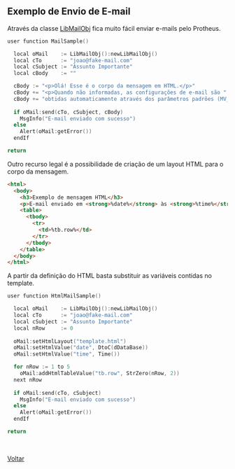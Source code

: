 ## Exemplo de Envio de E-mail

Através da classe [LibMailObj](#) fica muito fácil enviar e-mails pelo Protheus. 

```cpp
user function MailSample()

  local oMail    := LibMailObj():newLibMailObj()
  local cTo      := "joao@fake-mail.com"
  local cSubject := "Assunto Importante"
  local cBody    := ""

  cBody := "<p>Olá! Esse é o corpo da mensagem em HTML.</p>"
  cBody += "<p>Quando não informadas, as configurações de e-mail são "
  cBody += "obtidas automaticamente através dos parâmetros padrões (MV_RELXXX).</p>"
  
  if oMail:send(cTo, cSubject, cBody)
    MsgInfo("E-mail enviado com sucesso")
  else
    Alert(oMail:getError())
  endIf

return
```

Outro recurso legal é a possibilidade de criação de um layout HTML para o corpo da mensagem.

```html
<html>
  <body>
    <h3>Exemplo de mensagem HTML</h3>
    <p>E-mail enviado em <strong>%date%</strong> às <strong>%time%</strong></p>
    <table>
      <tbody>
        <tr>            
          <td>%tb.row%</td>          
        </tr>
      </tbody>
    </table>
  </body>
</html>
```

A partir da definição do HTML basta substituir as variáveis contidas no template.

```cpp
user function HtmlMailSample()

  local oMail    := LibMailObj():newLibMailObj()
  local cTo      := "joao@fake-mail.com"
  local cSubject := "Assunto Importante"
  local nRow     := 0
  
  oMail:setHtmlLayout("template.html")
  oMail:setHtmlValue("date", DtoC(dDataBase))
  oMail:setHtmlValue("time", Time())

  for nRow := 1 to 5
    oMail:addHtmlTableValue("tb.row", StrZero(nRow, 2))
  next nRow
  
  if oMail:send(cTo, cSubject)
    MsgInfo("E-mail enviado com sucesso")
  else
    Alert(oMail:getError())
  endIf

return
```

<br/>

[Voltar](../index)